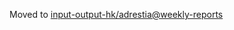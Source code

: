 Moved to [input-output-hk/adrestia@weekly-reports](https://github.com/input-output-hk/adrestia/tree/weekly-reports/2019-08-02)
